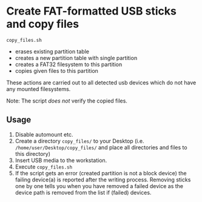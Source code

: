 # Create FAT-formatted USB sticks and copy files

`copy_files.sh`
 * erases existing partition table
 * creates a new partition table with single partition
 * creates a FAT32 filesystem to this partition
 * copies given files to this partition

These actions are carried out to all detected usb devices which do not have
any mounted filesystems.

Note: The script *does not* verify the copied files.

## Usage

 1. Disable automount etc.
 2. Create a directory `copy_files/` to your Desktop (i.e. `/home/user/Desktop/copy_files/` and place all
    directories and files to this directory)
 3. Insert USB media to the workstation.
 4. Execute `copy_files.sh`
 5. If the script gets an error (created partition is not a block device) the failing device(a) is reported
    after the writing process. Removing sticks one by one tells you when you have removed a failed device
    as the device path is removed from the list if (failed) devices.
 
